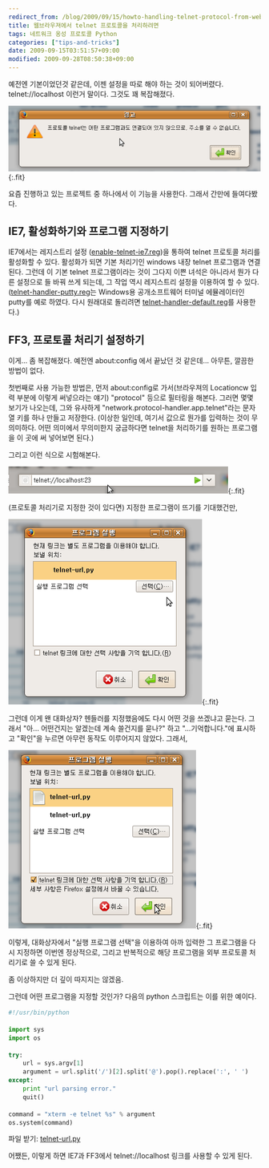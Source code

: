 ```yaml
---
redirect_from: /blog/2009/09/15/howto-handling-telnet-protocol-from-webbrowser/
title: 웹브라우져에서 telnet 프로토콜을 처리하려면
tags: 네트워크 옹성 프로토콜 Python
categories: ["tips-and-tricks"]
date: 2009-09-15T03:51:57+09:00
modified: 2009-09-28T08:50:38+09:00
---
```

예전엔 기본이었던것 같은데, 이젠 설정을 따로 해야 하는 것이 되어버렸다.
telnet://localhost 이런거 말이다. 그것도 꽤 복잡해졌다.

![](/attachments/2009-09-15-missing-handler.png){:.fit}

요즘 진행하고 있는 프로젝트 중 하나에서 이 기능을 사용한다. 그래서 간만에
들여다봤다.

## IE7, 활성화하기와 프로그램 지정하기

IE7에서는 레지스트리 설정
([enable-telnet-ie7.reg](/attachments/enable-telnet-ie7.reg))을
통하여 telnet 프로토콜 처리를 활성화할 수 있다.
활성화가 되면 기본 처리기인 windows 내장 telnet 프로그램과 연결된다.
그런데 이 기본 telnet 프로그램이라는 것이 그다지 이쁜 녀석은 아니라서
뭔가 다른 설정으로 들 바꿔 쓰게 되는데, 그 작업 역시 레지스트리 설정을
이용하여 할 수 있다.
([telnet-handler-putty.reg](/attachments/telnet-handler-putty.reg)는
Windows용 공개소프트웨어 터미널 에뮬레이터인 putty를 예로 하였다.
다시 원래대로 돌리려면
[telnet-handler-default.reg](/attachments/telnet-handler-default.reg)를
사용한다.)

## FF3, 프로토콜 처리기 설정하기

이게... 좀 복잡해졌다. 예전엔 about:config 에서 끝났던 것 같은데...
아무튼, 깔끔한 방법이 없다.

첫번째로 사용 가능한 방법은, 먼저 about:config로 가서(브라우져의 Locationcw
입력 부분에 이렇게 써넣으라는 얘기) "protocol" 등으로 필터링을 해본다.
그러면 몇몇 보기가 나오는데, 그와 유사하게
"network.protocol-handler.app.telnet"라는 문자열 키를 하나 만들고 저장한다.
(이상한 일인데, 여기서 값으로 뭔가를 입력하는 것이 무의미하다. 어떤 의미에서
무의미한지 궁금하다면 telnet을 처리하기를 원하는 프로그램을 이 곳에 써
넣어보면 된다.)

그리고 이런 식으로 시험해본다.

![](/attachments/2009-09-15-telnet-protocol.png){:.fit}

(프로토콜 처리기로 지정한 것이 있다면) 지정한 프로그램이 뜨기를 기대했건만,

![](/attachments/2009-09-15-after-setup.png){:.fit}

그런데 이게 왠 대화상자? 헨들러를 지정했음에도 다시 어떤 것을 쓰겠냐고
묻는다. 그래서 "아... 어떤건지는 알겠는데 계속 쓸건지를 묻나?" 하고
"...기억합니다."에 표시하고 "확인"을 누르면 아무런 동작도 이루어지지
않았다. 그래서,

![](/attachments/2009-09-15-select-manually.png){:.fit}

이렇게, 대화상자에서 "실행 프로그램 선택"을 이용하여 아까 입력한 그
프로그램을 다시 지정하면 이번엔 정상적으로, 그리고 반복적으로 해당
프로그램을 외부 프로토콜 처리기로 쓸 수 있게 된다.

좀 이상하지만 더 깊이 따지지는 않겠음.

그런데 어떤 프로그램을 지정할 것인가? 다음의 python 스크립트는 이를 위한
예이다.

```python
#!/usr/bin/python

import sys
import os

try:
    url = sys.argv[1]
    argument = url.split('/')[2].split('@').pop().replace(':', ' ')
except:
    print "url parsing error."
    quit()

command = "xterm -e telnet %s" % argument
os.system(command)
```

파일 받기: [telnet-url.py](/attachments/telnet-url.py)

어쨌든, 이렇게 하면 IE7과 FF3에서 telnet://localhost 링크를 사용할 수
있게 된다.

